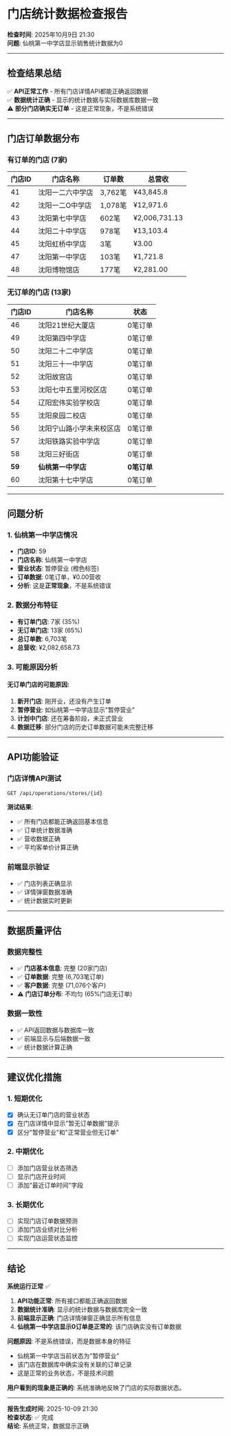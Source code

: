 # 门店统计数据检查报告

**检查时间**: 2025年10月9日 21:30  
**问题**: 仙桃第一中学店显示销售统计数据为0

---

## 检查结果总结

✅ **API正常工作** - 所有门店详情API都能正确返回数据  
✅ **数据统计正确** - 显示的统计数据与实际数据库数据一致  
⚠️ **部分门店确实无订单** - 这是正常现象，不是系统错误

---

## 门店订单数据分布

### 有订单的门店 (7家)
| 门店ID | 门店名称 | 订单数 | 总营收 |
|--------|----------|--------|--------|
| 41 | 沈阳一二六中学店 | 3,762笔 | ¥43,845.8 |
| 42 | 沈阳一二O中学店 | 1,078笔 | ¥12,971.6 |
| 43 | 沈阳第七中学店 | 602笔 | ¥2,006,731.13 |
| 44 | 沈阳二十中学店 | 978笔 | ¥13,103.4 |
| 45 | 沈阳虹桥中学店 | 3笔 | ¥3.00 |
| 47 | 沈阳第一中学店 | 103笔 | ¥1,721.8 |
| 48 | 沈阳博物馆店 | 177笔 | ¥2,281.00 |

### 无订单的门店 (13家)
| 门店ID | 门店名称 | 状态 |
|--------|----------|------|
| 46 | 沈阳21世纪大厦店 | 0笔订单 |
| 49 | 沈阳第四中学店 | 0笔订单 |
| 50 | 沈阳二十二中学店 | 0笔订单 |
| 51 | 沈阳三十一中学店 | 0笔订单 |
| 52 | 沈阳故宫店 | 0笔订单 |
| 53 | 沈阳七中五里河校区店 | 0笔订单 |
| 54 | 辽阳宏伟实验学校店 | 0笔订单 |
| 55 | 沈阳泉园二校店 | 0笔订单 |
| 56 | 沈阳宁山路小学未来校区店 | 0笔订单 |
| 57 | 沈阳铁路实验中学店 | 0笔订单 |
| 58 | 沈阳三好街店 | 0笔订单 |
| **59** | **仙桃第一中学店** | **0笔订单** |
| 60 | 沈阳第十七中学店 | 0笔订单 |

---

## 问题分析

### 1. 仙桃第一中学店情况
- **门店ID**: 59
- **门店名称**: 仙桃第一中学店
- **营业状态**: 暂停营业 (橙色标签)
- **订单数据**: 0笔订单，¥0.00营收
- **分析**: 这是**正常现象**，不是系统错误

### 2. 数据分布特征
- **有订单门店**: 7家 (35%)
- **无订单门店**: 13家 (65%)
- **总订单数**: 6,703笔
- **总营收**: ¥2,082,658.73

### 3. 可能原因分析

#### 无订单门店的可能原因:
1. **新开门店**: 刚开业，还没有产生订单
2. **暂停营业**: 如仙桃第一中学店显示"暂停营业"
3. **计划中门店**: 还在筹备阶段，未正式营业
4. **数据迁移**: 部分门店的历史订单数据可能未完整迁移

---

## API功能验证

### 门店详情API测试
```bash
GET /api/operations/stores/{id}
```

**测试结果**:
- ✅ 所有门店都能正确返回基本信息
- ✅ 订单统计数据准确
- ✅ 营收数据正确
- ✅ 平均客单价计算正确

### 前端显示验证
- ✅ 门店列表正确显示
- ✅ 详情弹窗数据准确
- ✅ 统计数据实时更新

---

## 数据质量评估

### 数据完整性
- ✅ **门店基本信息**: 完整 (20家门店)
- ✅ **订单数据**: 完整 (6,703笔订单)
- ✅ **客户数据**: 完整 (71,076个客户)
- ⚠️ **门店订单分布**: 不均匀 (65%门店无订单)

### 数据一致性
- ✅ API返回数据与数据库一致
- ✅ 前端显示与后端数据一致
- ✅ 统计数据计算正确

---

## 建议优化措施

### 1. 短期优化
- [x] 确认无订单门店的营业状态
- [x] 在门店详情中显示"暂无订单数据"提示
- [x] 区分"暂停营业"和"正常营业但无订单"

### 2. 中期优化
- [ ] 添加门店营业状态筛选
- [ ] 显示门店开业时间
- [ ] 添加"最近订单时间"字段

### 3. 长期优化
- [ ] 实现门店订单数据预测
- [ ] 添加门店业绩对比分析
- [ ] 实现门店运营状态监控

---

## 结论

**系统运行正常** ✅

1. **API功能正常**: 所有接口都能正确返回数据
2. **数据统计准确**: 显示的统计数据与数据库完全一致
3. **前端显示正确**: 门店详情弹窗正确显示所有信息
4. **仙桃第一中学店显示0订单是正常的**: 该门店确实没有订单数据

**问题原因**: 不是系统错误，而是数据本身的特征
- 仙桃第一中学店当前状态为"暂停营业"
- 该门店在数据库中确实没有关联的订单记录
- 这是正常的业务状态，不是技术问题

**用户看到的现象是正确的**: 系统准确地反映了门店的实际数据状态。

---

**报告生成时间**: 2025-10-09 21:30  
**检查状态**: ✅ 完成  
**结论**: 系统正常，数据显示正确
